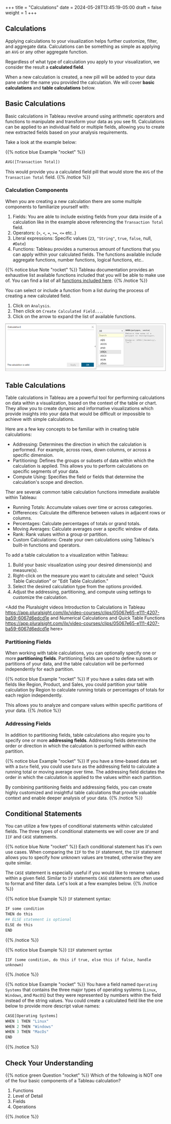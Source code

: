 +++
title = "Calculations"
date = 2024-05-28T13:45:19-05:00
draft = false
weight = 1
+++

## Calculations

Applying calculations to your visualization helps further customize, filter, and aggregate data. Calculations can be something as simple as applying an `AVG` or any other aggregate function.

Regardless of what type of calculation you apply to your visualization, we consider the result a **calculated field**.

When a new calculation is created, a new pill will be added to your data pane under the name you provided the calculation. We will cover **basic calculations** and **table calculations** below.

## Basic Calculations

Basic calculations in Tableau revolve around using arithmetic operators and functions to manipulate and transform your data as you see fit. Calculations can be applied to an individual field or multiple fields, allowing you to create new extracted fields based on your analysis requirements.

Take a look at the example below:

{{% notice blue Example "rocket" %}}
```python
AVG([Transaction Total])
```

This would provide you a calculated field pill that would store the `AVG` of the `Transaction Total` field.
{{% /notice %}}

### Calculation Components

When you are creating a new calculation there are some multiple components to familiarize yourself with:
1. Fields: You are able to include existing fields from your data inside of a calculation like in the example above referencing the `Transaction Total` field.
1. Operators: (`>`, `<`, `=`, `>=`, `<=` etc..)
1. Literal expressions: Specific values (`23`, `"String"`, `true`, `false`, null, `#Date`)
1. Functions: Tableau provides a numerous amount of functions that you can apply within your calculated fields. The functions available include aggregate functions, number functions, logical functions, etc..

{{% notice blue Note "rocket" %}}
Tableau documentation provides an exhaustive list available functions included that you will be able to make use of. You can find a list of all [functions included here](https://help.tableau.com/current/pro/desktop/en-us/functions_all_categories.htm).
{{% /notice %}}

You can select or include a function from a list during the process of creating a new calculated field.

1. Click on `Analysis`.
1. Then click on `Create Calculated Field...`.
1. Click on the arrow to expand the list of available functions.

![Creation of a new calculated field within Tableau public, expanding the list of available functions](pictures/tableau-available-functions.png?classes=border)

## Table Calculations

Table calculations in Tableau are a powerful tool for performing calculations on data within a visualization, based on the context of the table or chart. They allow you to create dynamic and informative visualizations which provide insights into your data that would be difficult or impossible to achieve with simple calculations.

Here are a few key concepts to be familiar with in creating table calculations:

* Addressing: Determines the direction in which the calculation is performed. For example, across rows, down columns, or across a specific dimension.
* Partitioning: Defines the groups or subsets of data within which the calculation is applied. This allows you to perform calculations on specific segments of your data.
* Compute Using: Specifies the field or fields that determine the calculation's scope and direction.

Ther are severak common table calculation functions immediate available within Tableau:

* Running Totals: Accumulate values over time or across categories.
* Differences: Calculate the difference between values in adjacent rows or columns.
* Percentages: Calculate percentages of totals or grand totals.
* Moving Averages: Calculate averages over a specific window of data.
* Rank: Rank values within a group or partition.
* Custom Calculations: Create your own calculations using Tableau's built-in functions and operators.

To add a table calculation to a visualization within Tableau:

1. Build your basic visualization using your desired dimension(s) and measure(s).
2. Right-click on the measure you want to calculate and select "Quick Table Calculation" or "Edit Table Calculation."
3. Select the desired calculation type from the options provided.
4. Adjust the addressing, partitioning, and compute using settings to customize the calculation.

<Add the Pluralsight videos Introduction to Calculations in Tableau https://app.pluralsight.com/ilx/video-courses/clips/05067e65-e111-4207-ba59-6067d6edcd1e and Numerical Calculations and Quick Table Functions https://app.pluralsight.com/ilx/video-courses/clips/05067e65-e111-4207-ba59-6067d6edcd1e here>

### Partitioning Fields

When working with table calculations, you can optionally specify one or more **partitioning fields**. Partitioning fields are used to define subsets or partitions of your data, and the table calculation will be performed independently for each partition.

{{% notice blue Example "rocket" %}}
If you have a sales data set with fields like Region, Product, and Sales, you could partition your table calculation by Region to calculate running totals or percentages of totals for each region independently. 

This allows you to analyze and compare values within specific partitions of your data.
{{% /notice %}}

### Addressing Fields

In addition to partitioning fields, table calculations also require you to specify one or more **addressing fields**. Addressing fields determine the order or direction in which the calculation is performed within each partition.

{{% notice blue Example "rocket" %}}
If you have a time-based data set with a `Date` field, you could use `Date` as the addressing field to calculate a running total or moving average over time. The addressing field dictates the order in which the calculation is applied to the values within each partition.

By combining partitioning fields and addressing fields, you can create highly customized and insightful table calculations that provide valuable context and enable deeper analysis of your data.
{{% /notice %}}

<!-- TODO: Add image below of creating table calculation -->

## Conditional Statements

You can utilize a few types of conditional statements within calculated fields. The three types of conditional statements we will cover are `IF` and `IIF` and `CASE` statements.

{{% notice blue Note "rocket" %}}
Each conditional statement has it's own use cases. When comparing the `IIF` to the `IF` statement, the `IIF` statement allows you to specify how unknown values are treated, otherwise they are quite similar.

The `CASE` statement is especially useful if you would like to rename values within a given field. Similar to `IF` statements `CASE` statements are often used to format and filter data. Let's look at a few examples below.
{{% /notice %}}

{{% notice blue Example %}}
`IF` statement syntax:

```python
IF some condition
THEN do this
## ELSE statement is optional
ELSE do this
END
```
{{% /notice %}}

{{% notice blue Example %}}
`IIF` statement syntax

```console
IIF (some condition, do this if true, else this if false, handle unknown)
```
{{% /notice %}}

{{% notice blue Example "rocket" %}}
You have a field named `Operating Systems` that contains the three major types of operating systems (`Linux`, `Windows`, and `MacOS`) but they were represented by numbers within the field instead of the string values. You could create a calculated field like the one below to provide more descript value names:

```python
CASE[Operating Systems]
WHEN 1 THEN "Linux"
WHEN 2 THEN "Windows"
WHEN 3 THEN "MacOs"
END
```
{{% /notice %}}

## Check Your Understanding

{{% notice green Question "rocket" %}}
Which of the following is NOT one of the four basic components of a Tableau calculation?

1. Functions
1. Level of Detail
1. Fields
1. Operations
<!-- Solution: Level of Detail -->
{{% /notice %}}
